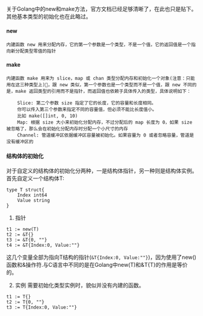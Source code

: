 <!--
{
"author": "ckeyer",
"name": "test3",
"head": "http://blog.ckeyer.com/blog/img/logo_l.jpg",
"date": "2015-08-31",
"title": "Golang中类型的初始化",
"tags": [ "Golang"],
"category": ["Golang", "学习笔记"],
"status": "publish",
"summary": "Go 语言中的 new 和 make ,一直是新手比较容易混淆的东西，咋一看很相似。不过解释两者之间的不同也非常容易。"
}
-->

关于Golang中的new和make方法，官方文档已经足够清晰了，在此也只是贴下。其他基本类型的初始化也在此略过。
#### new 
	内建函数 new 用来分配内存，它的第一个参数是一个类型，不是一个值，它的返回值是一个指向新分配类型零值的指针
	
#### make
	内建函数 make 用来为 slice，map 或 chan 类型分配内存和初始化一个对象(注意：只能用在这三种类型上)，跟 new 类似，第一个参数也是一个类型而不是一个值，跟 new 不同的是，make 返回类型的引用而不是指针，而返回值也依赖于具体传入的类型，具体说明如下：
	
		Slice: 第二个参数 size 指定了它的长度，它的容量和长度相同。
		你可以传入第三个参数来指定不同的容量值，但必须不能比长度值小。
		比如 make([]int, 0, 10)
		Map: 根据 size 大小来初始化分配内存，不过分配后的 map 长度为 0，如果 size 被忽略了，那么会在初始化分配内存时分配一个小尺寸的内存
		Channel: 管道缓冲区依据缓冲区容量被初始化。如果容量为 0 或者忽略容量，管道是没有缓冲区的
 
#### 结构体的初始化
对于自定义的结构体的初始化分两种，一是结构体指针，另一种则是结构体实例。
首先自定义一个结构体T:

```
type T struct{
	Index int64
	Value string
}
```
1. 指针

```
t1 := new(T)
t2 := &T{}
t3 := &T{0, ""}
t4 := &T{Index:0, Value:""}
```
这几个变量全部为指向T结构的指针(```&T{Index:0, Value:""}```)，因为使用了new()函数和&操作符.与C语言中不同的是在Golang中new(T)和&T{T}的作用是等价的。

2. 实例
需要初始化类型实例时，貌似并没有内建的函数。

```
t1 := T{}
t2 := T{0, ""}
t3 := T{Index:0, Value:""}
```


